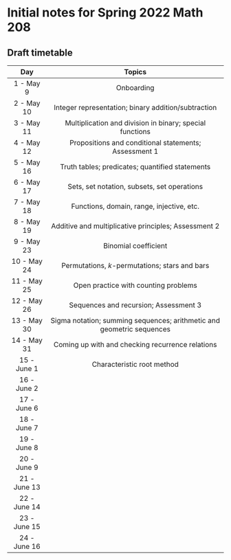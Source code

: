 # Initial notes for Spring 2022 Math 208

## Draft timetable

| Day | Topics | 
| :--: | :-----: |
| 1 - May 9 | Onboarding | 
| 2 - May 10 | Integer representation; binary addition/subtraction |
| 3 - May 11 | Multiplication and division in binary; special functions |  
| 4 - May 12 | Propositions and conditional statements; Assessment 1 | 
| 5 - May 16 | Truth tables; predicates; quantified statements | 
| 6 - May 17 | Sets, set notation, subsets, set operations | 
| 7 - May 18 | Functions, domain, range, injective, etc. | 
| 8 - May 19 | Additive and multiplicative principles; Assessment 2 |
| 9 - May 23 | Binomial coefficient | 
| 10 - May 24 | Permutations, $k$-permutations; stars and bars | 
| 11 - May 25 | Open practice with counting problems | 
| 12 - May 26 | Sequences and recursion; Assessment 3 | 
| 13 - May 30 | Sigma notation; summing sequences; arithmetic and geometric sequences | 
| 14 - May 31 | Coming up with and checking recurrence relations | 
| 15 - June 1 | Characteristic root method | 
| 16 - June 2 | |
| 17 - June 6 | |
| 18 - June 7 | |
| 19 - June 8 | |
| 20 - June 9 | |
| 21 - June 13 | |
| 22 - June 14 | |
| 23 - June 15 | |
| 24 - June 16 | |
